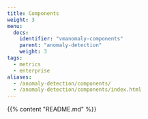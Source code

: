 ```yaml
---
title: Components
weight: 3
menu:
  docs:
    identifier: "vmanomaly-components"
    parent: "anomaly-detection"
    weight: 3
tags:
  - metrics
  - enterprise
aliases:
  - /anomaly-detection/components/
  - /anomaly-detection/components/index.html
---
```

{{% content "README.md" %}}